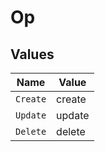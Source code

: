 # Op


## Values

| Name     | Value    |
| -------- | -------- |
| `Create` | create   |
| `Update` | update   |
| `Delete` | delete   |